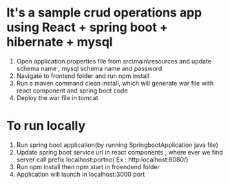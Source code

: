 # It's a sample crud operations app using React + spring boot + hibernate + mysql
1. Open application.properties file from src\main\resources and update schema name , mysql schema name and password
2. Navigate to frontend folder and run npm install
3. Run a maven command clean install, which will generate war file with react component and spring boot code
4. Deploy the war file in tomcat

# To run locally
1. Run spring boot application(by running SpringbootApplication java file)
2. Update spring boot service url in react components , where ever we find server call prefix localhost:portno( Ex : http:localhost:8080/)
3. Run npm install then npm start in froendend folder
4. Application will launch in localhost:3000 port

